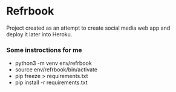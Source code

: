 # Refrbook
Project created as an attempt to create social media web app and\
deploy it later into Heroku.

### Some instroctions for me
- python3 -m venv env/refrbook
- source env/refrbook/bin/activate
- pip freeze > requirements.txt
- pip install -r requirements.txt
